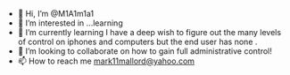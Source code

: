 - 👋 Hi, I’m @M1A1m1a1
- 👀 I’m interested in ...learning 
- 🌱 I’m currently learning I have a deep wish to figure out the many levels of control on iphones and computers but the end user has none .
- 💞️ I’m looking to collaborate on how to gain full administrative control!
- 📫 How to reach me mark11mallord@yahoo.com

<!---
M1A1m1a1/M1A1m1a1 is a✨ repository because its `README.md` (this file) appears on your GitHub profile.
You can click the Preview link to take a look at your changes.
--->
